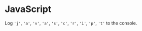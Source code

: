 # JavaScript

Log `'j'`, `'a'`, `'v'`, `'a'`, `'s'`, `'c'`, `'r'`, `'i'`, `'p'`, `'t'` to the
console.

